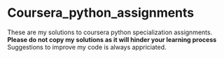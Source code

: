 # Coursera_python_assignments
These are my solutions to coursera python specialization assignments. 
<strong>Please do not copy my solutions as it will hinder your learning process</strong>
Suggestions to improve my code is always appriciated.
